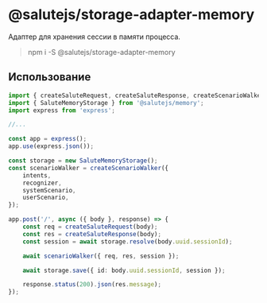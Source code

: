 # @salutejs/storage-adapter-memory

Адаптер для хранения сессии в памяти процесса.

> npm i -S @salutejs/storage-adapter-memory

## Использование

``` ts
import { createSaluteRequest, createSaluteResponse, createScenarioWalker } from '@salutejs/scenario';
import { SaluteMemoryStorage } from '@salutejs/memory';
import express from 'express';

//...

const app = express();
app.use(express.json());

const storage = new SaluteMemoryStorage();
const scenarioWalker = createScenarioWalker({
    intents,
    recognizer,
    systemScenario,
    userScenario,
});

app.post('/', async ({ body }, response) => {
    const req = createSaluteRequest(body);
    const res = createSaluteResponse(body);
    const session = await storage.resolve(body.uuid.sessionId);

    await scenarioWalker({ req, res, session });

    await storage.save({ id: body.uuid.sessionId, session });

    response.status(200).json(res.message);
});

```
